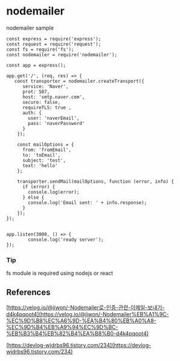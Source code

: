 # nodemailer
nodemailer sample

```
const express = require('express');
const request = require('request');
const fs = require('fs');
const nodemailer = require('nodemailer');

const app = express();

app.get('/', (req, res) => {
   const transporter = nodemailer.createTransport({
      service: 'Naver',
      prot: 587,
      host: 'smtp.naver.com',  
      secure: false,  
      requireTLS: true ,
      auth: {
        user: 'naverEmail',
        pass: 'naverPassword'
      }
    });
  
    const mailOptions = {
      from: 'fromEmail',
      to: 'toEmail',
      subject: 'test',
      text: 'hello'
    };
      
    transporter.sendMail(mailOptions, function (error, info) {
      if (error) {
        console.log(error);
      } else {
        console.log('Email sent: ' + info.response);
      }
    });
});


app.listen(3000, () => {
        console.log('ready server');
});
```   
   
   ### Tip 
   fs module is required using nodejs or react
   
   ## References
   [https://velog.io/@jiwon/-Nodemailer로-인증-관련-이메일-보내기-d4k4pqoot4](https://velog.io/@jiwon/-Nodemailer%EB%A1%9C-%EC%9D%B8%EC%A6%9D-%EA%B4%80%EB%A0%A8-%EC%9D%B4%EB%A9%94%EC%9D%BC-%EB%B3%B4%EB%82%B4%EA%B8%B0-d4k4pqoot4)

[https://devlog-wjdrbs96.tistory.com/234](https://devlog-wjdrbs96.tistory.com/234)

